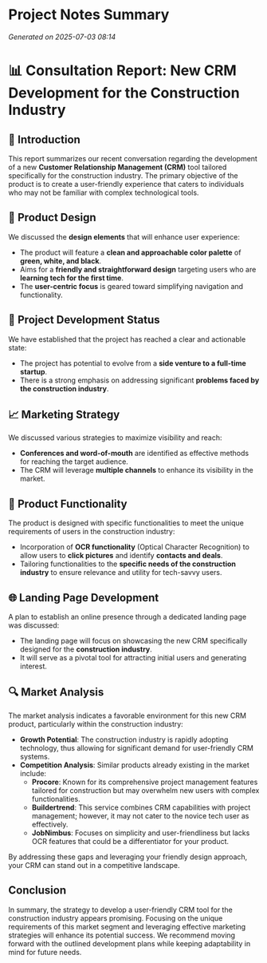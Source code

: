 # Project Notes Summary

*Generated on 2025-07-03 08:14*

# 📊 **Consultation Report: New CRM Development for the Construction Industry**

## 📝 **Introduction**
This report summarizes our recent conversation regarding the development of a new **Customer Relationship Management (CRM)** tool tailored specifically for the construction industry. The primary objective of the product is to create a user-friendly experience that caters to individuals who may not be familiar with complex technological tools.

## 🎨 **Product Design**
We discussed the **design elements** that will enhance user experience:

- The product will feature a **clean and approachable color palette** of **green, white, and black**.
- Aims for a **friendly and straightforward design** targeting users who are **learning tech for the first time**.
- The **user-centric focus** is geared toward simplifying navigation and functionality.

## 🚀 **Project Development Status**
We have established that the project has reached a clear and actionable state:

- The project has potential to evolve from a **side venture to a full-time startup**.
- There is a strong emphasis on addressing significant **problems faced by the construction industry**.

## 📈 **Marketing Strategy**
We discussed various strategies to maximize visibility and reach:

- **Conferences and word-of-mouth** are identified as effective methods for reaching the target audience.
- The CRM will leverage **multiple channels** to enhance its visibility in the market.

## 📲 **Product Functionality**
The product is designed with specific functionalities to meet the unique requirements of users in the construction industry:

- Incorporation of **OCR functionality** (Optical Character Recognition) to allow users to **click pictures** and identify **contacts and deals**.
- Tailoring functionalities to the **specific needs of the construction industry** to ensure relevance and utility for tech-savvy users.

## 🌐 **Landing Page Development**
A plan to establish an online presence through a dedicated landing page was discussed:

- The landing page will focus on showcasing the new CRM specifically designed for the **construction industry**.
- It will serve as a pivotal tool for attracting initial users and generating interest.

## 🔍 **Market Analysis**

The market analysis indicates a favorable environment for this new CRM product, particularly within the construction industry:

- **Growth Potential**: The construction industry is rapidly adopting technology, thus allowing for significant demand for user-friendly CRM systems.
- **Competition Analysis**: Similar products already existing in the market include:
  - **Procore**: Known for its comprehensive project management features tailored for construction but may overwhelm new users with complex functionalities.
  - **Buildertrend**: This service combines CRM capabilities with project management; however, it may not cater to the novice tech user as effectively.
  - **JobNimbus**: Focuses on simplicity and user-friendliness but lacks OCR features that could be a differentiator for your product.

By addressing these gaps and leveraging your friendly design approach, your CRM can stand out in a competitive landscape.

## **Conclusion**
In summary, the strategy to develop a user-friendly CRM tool for the construction industry appears promising. Focusing on the unique requirements of this market segment and leveraging effective marketing strategies will enhance its potential success. We recommend moving forward with the outlined development plans while keeping adaptability in mind for future needs.